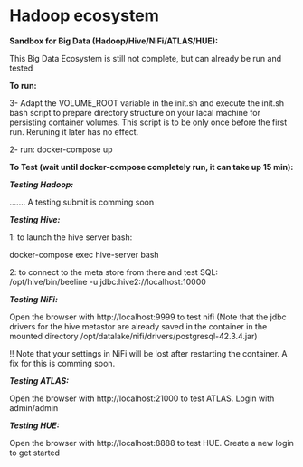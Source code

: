 # Hadoop ecosystem

**Sandbox for Big Data (Hadoop/Hive/NiFi/ATLAS/HUE):**

This Big Data Ecosystem is still not complete, but can already be run and tested


**To run:**

3- Adapt the VOLUME_ROOT variable in the init.sh and execute the init.sh bash script to prepare directory structure on your lacal machine for persisting container volumes. This script is to be only once before the first run. Reruning it later has no effect.

2- run: docker-compose up

**To Test (wait until docker-compose completely run, it can take up 15 min):**

***Testing Hadoop:*** 

....... A testing submit is comming soon

***Testing Hive:***

1: to launch the hive server bash:

docker-compose exec hive-server bash


2: to connect to the meta store from there and test SQL:
/opt/hive/bin/beeline -u jdbc:hive2://localhost:10000

***Testing NiFi:***

Open the browser with http://localhost:9999 to test nifi (Note that the jdbc drivers for the hive metastor are already saved in the container in the mounted directory /opt/datalake/nifi/drivers/postgresql-42.3.4.jar) 

!! Note that your settings in NiFi will be lost after restarting the container. A fix for this is comming soon.

***Testing ATLAS:***

Open the browser with http://localhost:21000 to test ATLAS. Login with admin/admin

***Testing HUE:***

Open the browser with http://localhost:8888 to test HUE. Create a new login to get started
